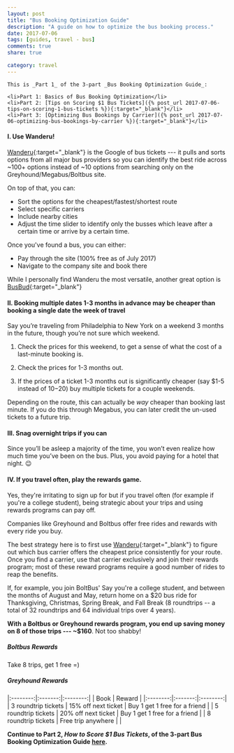 ```yaml
---
layout: post
title: "Bus Booking Optimization Guide"
description: "A guide on how to optimize the bus booking process."
date: 2017-07-06
tags: [guides, travel - bus]
comments: true
share: true

category: travel
---
```


<p font size="-4">

	This is _Part 1_ of the 3-part _Bus Booking Optimization Guide_:

	<li>Part 1: Basics of Bus Booking Optimization</li>
	<li>Part 2: [Tips on Scoring $1 Bus Tickets]({% post_url 2017-07-06-tips-on-scoring-1-bus-tickets %}){:target="_blank"}</li>
	<li>Part 3: [Optimizing Bus Bookings by Carrier]({% post_url 2017-07-06-optimizing-bus-bookings-by-carrier %}){:target="_blank"}</li>

</p>

#### I. Use Wanderu!
[Wanderu](https://www.wanderu.com/en/){:target="_blank"} is the Google of bus tickets --- it pulls and sorts options from all major bus providers so you can identify the best ride across ~100+ options instead of ~10 options from searching only on the Greyhound/Megabus/Boltbus site.

On top of that, you can:
* Sort the options for the cheapest/fastest/shortest route
* Select specific carriers
* Include nearby cities
* Adjust the time slider to identify only the busses which leave after a certain time or arrive by a certain time. 

Once you've found a bus, you can either:

* Pay through the site (100% free as of July 2017) 
* Navigate to the company site and book there

While I personally find Wanderu the most versatile, another great option is [BusBud](busbud.com){:target="_blank"}

#### II. Booking multiple dates 1-3 months in advance may be cheaper than booking a single date the week of travel

Say you’re traveling from Philadelphia to New York on a weekend 3 months in the future, though you’re not sure which weekend.

1. Check the prices for this weekend, to get a sense of what the cost of a last-minute booking is. 

2. Check the prices for 1-3 months out.

3. If the prices of a ticket 1-3 months out is significantly cheaper (say $1-5 instead of $10-$20) buy multiple tickets for a couple weekends.

Depending on the route, this can actually be _way_ cheaper than booking last minute. If you do this through Megabus, you can later credit the un-used tickets to a future trip. 

#### III. Snag overnight trips if you can

Since you’ll be asleep a majority of the time, you won’t even realize how much time you’ve been on the bus. Plus, you avoid paying for a hotel that night. 😉

#### IV. If you travel often, play the rewards game.

Yes, they're irritating to sign up for but if you travel often (for example if you're a college student), being strategic about your trips and using rewards programs can pay off. 

Companies like Greyhound and Boltbus offer free rides and rewards with every ride you buy. 

The best strategy here is to first use [Wanderu](https://www.wanderu.com/en/){:target="_blank"} to figure out which bus carrier offers the cheapest price consistently for your route. Once you find a carrier, use that carrier exclusively and join their rewards program; most of these reward programs require a good number of rides to reap the benefits.

If, for example, you join BoltBus' 
Say you're a college student, and between the months of August and May, return home on a $20 bus ride for Thanksgiving, Christmas, Spring Break, and Fall Break (8 roundtrips -- a total of 32 roundtrips and 64 individual trips over 4 years). 

__With a Boltbus or Greyhound rewards program, you end up saving money on 8 of those trips --- ~$160__. Not too shabby!

##### Boltbus Rewards 
Take 8 trips, get 1 free =)

##### Greyhound Rewards

|:--------:|:-------:|:--------:|
| Book    | Reward    |
|:--------:|:-------:|:--------:|
| 3 roundtrip tickets   | 15% off next ticket   | Buy 1 get 1 free for a friend   |
| 5 roundtrip tickets   | 20% off next ticket   | Buy 1 get 1 free for a friend   |
| 8 roundtrip tickets   | Free trip anywhere   |    |


__Continue to Part 2, *How to Score $1 Bus Tickets*, of the 3-part Bus Booking Optimization Guide [here](https://neha-kay.github.io/2017-07-06/how-to-score-1-bus-tickets/).__
